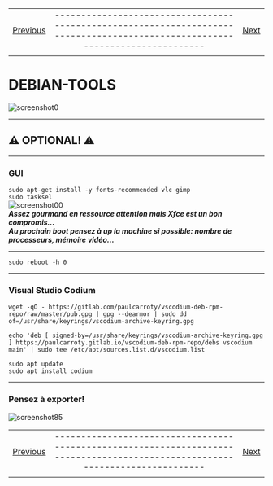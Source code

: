 |             |             |               |
| :---        |    :----:   |          ---: |
| [Previous](07-debian-security.md)     |-----------------------------------------------------------------------------------------------------------------------------| [Next](09-debian-web.md)   |
|             |             |               |

#   DEBIAN-TOOLS  
![screenshot0](IMG/debian-logo.png)  
___  

##  ⚠ OPTIONAL! ⚠  
___  

### GUI  
`sudo apt-get install -y fonts-recommended vlc gimp`  
`sudo tasksel`  
![screenshot00](IMG/08-debian-tools/00.png)  
***Assez gourmand en ressource attention mais Xfce est un bon compromis...***  
***Au prochain boot pensez à up la machine si possible: nombre de processeurs, mémoire vidéo...***  
___  

`sudo reboot -h 0` 
___  

###  Visual Studio Codium  
`wget -qO - https://gitlab.com/paulcarroty/vscodium-deb-rpm-repo/raw/master/pub.gpg | gpg --dearmor | sudo dd of=/usr/share/keyrings/vscodium-archive-keyring.gpg`  

`echo 'deb [ signed-by=/usr/share/keyrings/vscodium-archive-keyring.gpg ] https://paulcarroty.gitlab.io/vscodium-deb-rpm-repo/debs vscodium main' | sudo tee /etc/apt/sources.list.d/vscodium.list`  

`sudo apt update`  
`sudo apt install codium`  
___  

###	Pensez à exporter!  
![screenshot85](IMG/05-debian-install/85.png)  

|             |             |               |
| :---        |    :----:   |          ---: |
| [Previous](07-debian-security.md)     |-----------------------------------------------------------------------------------------------------------------------------| [Next](09-debian-web.md)   |
|             |             |               |
